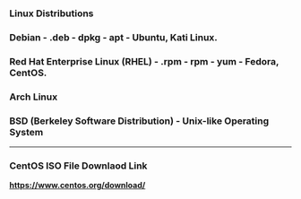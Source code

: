 ### **Linux Distributions**

### Debian                           -   .deb   -   dpkg   -   apt   -  Ubuntu, Kati Linux.

### Red Hat Enterprise Linux (RHEL)  -   .rpm   -   rpm    -   yum   -  Fedora, CentOS.

### Arch Linux

### BSD (Berkeley Software Distribution) -  Unix-like Operating System

---
### **CentOS ISO File Downlaod Link**

**https://www.centos.org/download/**










